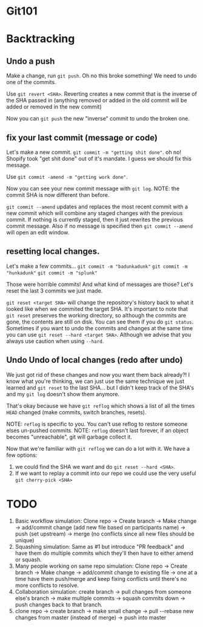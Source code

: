 # Git101

# Backtracking

## Undo a push
Make a change, run ```git push```. Oh no this broke something! We need to undo one of the commits.

Use ```git revert <SHA>```. Reverting creates a new commit that is the inverse of the SHA passed in (anything removed or added in the old commit will be added or removed in the new commit)

Now you can ```git push``` the new "inverse" commit to undo the broken one.


## fix your last commit (message or code)
Let's make a new commit. ```git commit -m "getting shit done"```. oh no! Shopify took "get shit done" out of it's mandate. I guess we should fix this message.

Use ```git commit -amend -m "getting work done"```. 

Now you can see your new commit message with ```git log```. NOTE: the commit SHA is now different than before.

```git commit --amend``` updates and replaces the most recent commit with a new commit which will combine any staged changes with the previous commit. If nothing is currently staged, then it just rewrites the previous commit message. Also if no message is specified then ```git commit --amend``` will open an edit window.

## resetting local changes.

Let's make a few commits...
```git commit -m "badunkadunk"```
```git commit -m "hunkadunk"```
```git commit -m "splunk"```

Those were horrible commits! And what kind of messages are those? Let's reset the last 3 commits we just made.

```git reset <target SHA>``` will change the repository's history back to what it looked like when we commited the target SHA. It's important to note that ```git reset``` preserves the working directory, so although the commits are gone, the contents are still on disk. You can see them if you do ```git status```. Sometimes if you want to undo the commits and changes at the same time you can use ```git reset --hard <target SHA>```. Although we advise that you always use caution when using ```--hard```.

## Undo Undo of local changes (redo after undo)

We just got rid of these changes and now you want them back already?! I know what you're thinking, we can just use the same technique we just learned and ```git reset``` to the last SHA... but I didn't keep track of the SHA's and my ```git log``` doesn't show them anymore.

That's okay because we have ```git reflog``` which shows a list of all the times ```HEAD``` changed (make commits, switch branches, resets).

NOTE: ```reflog``` is specific to you. You can't use reflog to restore someone elses un-pushed commits.
NOTE: ```reflog``` doesn't last forever, if an object becomes "unreachable", git will garbage collect it.

Now that we're familiar with ```git reflog``` we can do a lot with it. We have a few options: 
1. we could find the SHA we want and do ```git reset --hard <SHA>```.
1. If we want to replay a commit into our repo we could use the very useful ```git cherry-pick <SHA>```

# TODO
1. Basic workflow simulation: Clone repo -> Create branch -> Make change -> add/commit change (add new file based on participants name) -> push (set upstream) -> merge (no conflicts since all new files should be unique)
2. Squashing simulation: Same as #1 but introduce "PR feedback" and have them do multiple commits which they'll then have to either amend or squash.
3. Many people working on same repo simulation: Clone repo -> Create branch -> Make change -> add/commit change to existing file -> one at a time have them push/merge and keep fixing conflicts until there's no more conflicts to resolve.
4. Collaboration simulation: create branch -> pull changes from someone else's branch -> make multiple commits -> squash commits down -> push changes back to that branch.
5. clone repo -> create branch -> make small change -> pull --rebase new changes from master (instead of merge) -> push into master

